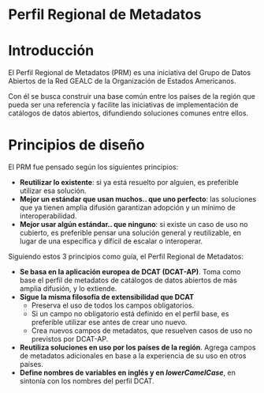 Perfil Regional de Metadatos
===

# Introducción

El Perfil Regional de Metadatos (PRM) es una iniciativa del Grupo de Datos Abiertos de la Red GEALC de la Organización de Estados Americanos.

Con él se busca construir una base común entre los países de la región que pueda ser una referencia y facilite las iniciativas de implementación de catálogos de datos abiertos, difundiendo soluciones comunes entre ellos.

# Principios de diseño

El PRM fue pensado según los siguientes principios:

* **Reutilizar lo existente**: si ya está resuelto por alguien, es preferible utilizar esa solución.
* **Mejor un estándar que usan muchos.. que uno perfecto**: las soluciones que ya tienen amplia difusión garantizan adopción y un mínimo de interoperabilidad.
* **Mejor usar algún estándar.. que ninguno**: si existe un caso de uso no cubierto, es preferible pensar una solución general y reutilizable, en lugar de una específica y difícil de escalar o interoperar.

Siguiendo estos 3 principios como guía, el Perfil Regional de Metadatos:

* **Se basa en la aplicación europea de DCAT (DCAT-AP)**. Toma como base el perfil de metadatos de catálogos de datos abiertos de más amplia difusión, y lo extiende.
* **Sigue la misma filosofía de extensibilidad que DCAT**
    - Preserva el uso de todos los campos obligatorios.
    - Si un campo no obligatorio está definido en el perfil base, es preferible utilizar ese antes de crear uno nuevo.
    - Crea nuevos campos de metadatos, que resuelven casos de uso no previstos por DCAT-AP.
* **Reutiliza soluciones en uso por los países de la región**. Agrega campos de metadatos adicionales en base a la experiencia de su uso en otros países.
* **Define nombres de variables en inglés y en _lowerCamelCase_**, en sintonía con los nombres del perfil DCAT.




